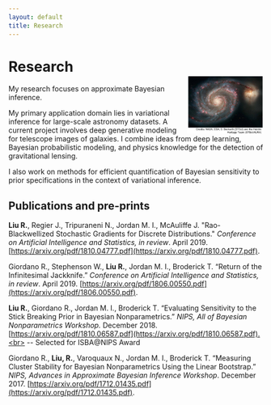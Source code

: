 ```yaml
---
layout: default
title: Research
---
```


<img src="images/whirlpool_galaxy_labeled.jpg" style="width:30%; border:0px; solid; margin-top: 60px" align="right">

# Research

My research focuses on approximate Bayesian inference. 

My primary application domain lies in variational inference for 
large-scale astronomy datasets. A current project involves deep generative modeling for telescope images of galaxies. I combine ideas from deep learning, Bayesian probabilistic modeling, and physics knowledge for the detection of gravitational lensing. 

I also work on methods for efficient quantification of Bayesian sensitivity to prior specifications in the context of variational inference.

## Publications and pre-prints

**Liu R.**, Regier J., Tripuraneni N., Jordan M. I., McAuliffe J. "Rao-Blackwellized Stochastic Gradients for Discrete Distributions." *Conference on Artificial Intelligence and Statistics, in review*. April 2019. [https://arxiv.org/pdf/1810.04777.pdf](https://arxiv.org/pdf/1810.04777.pdf). 

Giordano R., Stephenson W., **Liu R.**, Jordan M. I., Broderick T. “Return of the Infinitesimal Jackknife.” *Conference on Artificial Intelligence and Statistics, in review*. April 2019. [https://arxiv.org/pdf/1806.00550.pdf](https://arxiv.org/pdf/1806.00550.pdf). 

**Liu R.**, Giordano R., Jordan M. I., Broderick T. “Evaluating Sensitivity to the Stick Breaking Prior in Bayesian Nonparametrics.” *NIPS, All of Bayesian Nonparametrics Workshop.* December 2018.  [https://arxiv.org/pdf/1810.06587.pdf](https://arxiv.org/pdf/1810.06587.pdf).<br>
 -- Selected for ISBA@NIPS  Award 
        
Giordano R., **Liu, R.**, Varoquaux N., Jordan M. I., Broderick T. “Measuring Cluster Stability for Bayesian Nonparametrics Using the Linear Bootstrap.” *NIPS, Advances in Approximate Bayesian Inference Workshop*. December 2017. [https://arxiv.org/pdf/1712.01435.pdf](https://arxiv.org/pdf/1712.01435.pdf).



